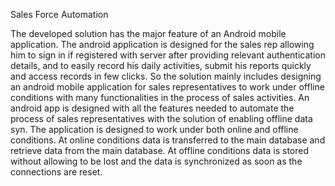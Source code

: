 Sales Force Automation

The developed solution has the major feature of an Android mobile application. The android application is designed for the sales rep 
allowing him to sign in if registered with server after providing relevant authentication details, and to easily record his daily
activities, submit his reports quickly and access records in few clicks. So the solution mainly includes designing an android mobile
application for sales representatives to work under offline conditions with many functionalities in the process of sales activities.
An android app is designed with all the features needed to automate the process of sales representatives
with the solution of enabling offline data syn. The application is designed to work under both online and offline conditions.
At online conditions data is transferred to the main database and retrieve data from the main database. At offline conditions data is
stored without allowing to be lost and the data is synchronized as soon as the connections are reset.

